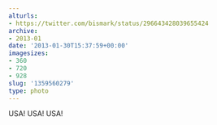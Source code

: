 ```yaml
---
alturls:
- https://twitter.com/bismark/status/296643428039655424
archive:
- 2013-01
date: '2013-01-30T15:37:59+00:00'
imagesizes:
- 360
- 720
- 928
slug: '1359560279'
type: photo
---
```


USA! USA! USA!
